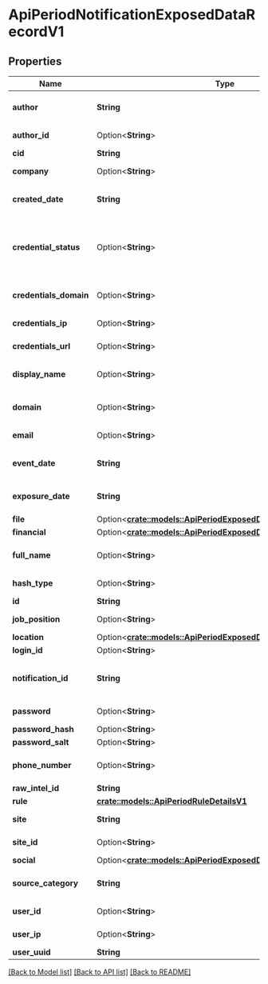 # ApiPeriodNotificationExposedDataRecordV1

## Properties

Name | Type | Description | Notes
------------ | ------------- | ------------- | -------------
**author** | **String** | The individual or group who exposed the data |
**author_id** | Option<**String**> | The ID of the author within Recon | [optional]
**cid** | **String** | The customer ID |
**company** | Option<**String**> | The company of the user | [optional]
**created_date** | **String** | The date when this entity was created in Recon |
**credential_status** | Option<**String**> | The status set after deduplication. Possible values: 'newly_detected', 'previously_reported', 'other' | [optional]
**credentials_domain** | Option<**String**> | The domain where the credentials are valid | [optional]
**credentials_ip** | Option<**String**> | The IP where the credentials are valid | [optional]
**credentials_url** | Option<**String**> | The URL where the credentials are valid | [optional]
**display_name** | Option<**String**> | The nickname of the user on the impacted site | [optional]
**domain** | Option<**String**> | The domain of the email linked to the impacted site | [optional]
**email** | Option<**String**> | The email linked to the impacted site | [optional]
**event_date** | **String** | The approximate date when the event occurred |
**exposure_date** | **String** | The date when the exposed data was posted online |
**file** | Option<[**crate::models::ApiPeriodExposedDataFileDetailsV1**](api.ExposedDataFileDetailsV1.md)> |  | [optional]
**financial** | Option<[**crate::models::ApiPeriodExposedDataRecordFinancialV1**](api.ExposedDataRecordFinancialV1.md)> |  | [optional]
**full_name** | Option<**String**> | The full name of the user on the impacted site | [optional]
**hash_type** | Option<**String**> | The algorithm used to hash the password | [optional]
**id** | **String** | The ID of this entity |
**job_position** | Option<**String**> | The users job at the company | [optional]
**location** | Option<[**crate::models::ApiPeriodExposedDataRecordLocationV1**](api.ExposedDataRecordLocationV1.md)> |  | [optional]
**login_id** | Option<**String**> |  | [optional]
**notification_id** | **String** | The ID of the parent notification associated with this entity |
**password** | Option<**String**> | The password used for login | [optional]
**password_hash** | Option<**String**> | The password hash | [optional]
**password_salt** | Option<**String**> | The password salt | [optional]
**phone_number** | Option<**String**> | The phone number of the user on the impacted site | [optional]
**raw_intel_id** | **String** |  |
**rule** | [**crate::models::ApiPeriodRuleDetailsV1**](api.RuleDetailsV1.md) |  |
**site** | **String** | The source where this entity was found |
**site_id** | Option<**String**> | The ID of the site within Recon | [optional]
**social** | Option<[**crate::models::ApiPeriodExposedDataRecordSocialV1**](api.ExposedDataRecordSocialV1.md)> |  | [optional]
**source_category** | **String** | The category of the source where this entity was found |
**user_id** | Option<**String**> | The ID of the user on the impacted site | [optional]
**user_ip** | Option<**String**> | The IP of the user on the impacted site | [optional]
**user_uuid** | **String** |  |

[[Back to Model list]](./README.md#documentation-for-models) [[Back to API list]](./README.md#documentation-for-api-endpoints) [[Back to README]](../README.md)
